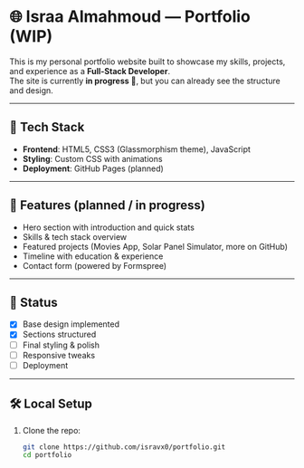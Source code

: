 # 🌐 Israa Almahmoud — Portfolio (WIP)

This is my personal portfolio website built to showcase my skills, projects, and experience as a **Full-Stack Developer**.  
The site is currently **in progress 🚧**, but you can already see the structure and design.

---

## 🔧 Tech Stack
- **Frontend**: HTML5, CSS3 (Glassmorphism theme), JavaScript
- **Styling**: Custom CSS with animations
- **Deployment**: GitHub Pages (planned)

---

## 🚀 Features (planned / in progress)
- Hero section with introduction and quick stats
- Skills & tech stack overview
- Featured projects (Movies App, Solar Panel Simulator, more on GitHub)
- Timeline with education & experience
- Contact form (powered by Formspree)

---

## 📌 Status
- [x] Base design implemented  
- [x] Sections structured  
- [ ] Final styling & polish  
- [ ] Responsive tweaks  
- [ ] Deployment  

---

## 🛠 Local Setup
1. Clone the repo:
   ```bash
   git clone https://github.com/isravx0/portfolio.git
   cd portfolio

